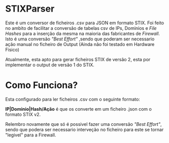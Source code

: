 # STIXParser

Este é um conversor de ficheiros .csv para JSON em formato STIX.
Foi feito no ambito de facilitar a conversão de tabelas csv de IPs, Dominios e _File Hashes_ para a inserção da mesma na maioria das fabricantes de _Firewall_.
Isto é uma conversão _"Best Effort"_ ,sendo que poderam ser necessario ação manual no ficheiro de Output (Ainda não foi testado em Hardware Fisico)

Atualmente, esta apto para gerar ficheiros STIX de versão 2, esta por implementar o output de versão 1 do STIX.

# Como Funciona?

Esta configurado para ler ficheiros .csv com o seguinte formato:

**IP|Dominio|Hash/Ação**
é que os converte em um ficheiro .json com o formato STIX v2.

Relembro novamente que só é possivel fazer uma conversão _"Best Effort"_, sendo que podera ser necessario interveção no ficheiro para este se tornar "legivel" para a Firewall.
